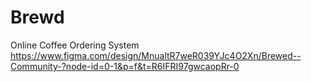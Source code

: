 # Brewd
Online Coffee Ordering System 
https://www.figma.com/design/MnualtR7weR039YJc4O2Xn/Brewed--Community-?node-id=0-1&p=f&t=R6IFRI97gwcaopRr-0
